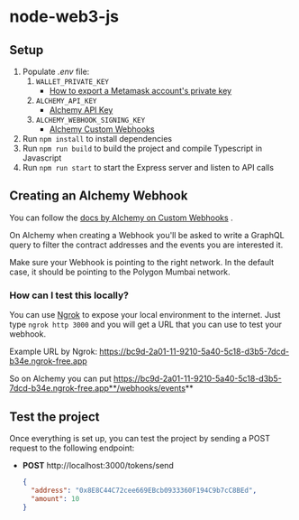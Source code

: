 # node-web3-js

## Setup

1. Populate _.env_ file:
    1. `WALLET_PRIVATE_KEY`
        - [How to export a Metamask account's private key](https://support.metamask.io/hc/en-us/articles/360015289632-How-to-export-an-account-s-private-key)
    2. `ALCHEMY_API_KEY`
        - [Alchemy API Key](https://docs.alchemy.com/docs/alchemy-quickstart-guide#1key-create-an-alchemy-key)
    3. `ALCHEMY_WEBHOOK_SIGNING_KEY`
        - [Alchemy Custom Webhooks](https://docs.alchemy.com/reference/custom-webhook#how-to-set-up-custom-webhooks)
2. Run `npm install` to install dependencies
3. Run `npm run build` to build the project and compile Typescript in Javascript
4. Run `npm run start` to start the Express server and listen to API calls

## Creating an Alchemy Webhook

You can follow
the [docs by Alchemy on Custom Webhooks](https://docs.alchemy.com/reference/custom-webhook#how-to-set-up-custom-webhooks)
.

On Alchemy when creating a Webhook you'll be asked to write a GraphQL query to filter the contract addresses and the
events you are interested it.

Make sure your Webhook is pointing to the right network. In the default case, it should be pointing to the Polygon
Mumbai network.

### How can I test this locally?

You can use [Ngrok](https://ngrok.com/) to expose your local environment to the internet. Just type `ngrok http 3000`
and you will get a URL that you can use to test your webhook.

Example URL by Ngrok: https://bc9d-2a01-11-9210-5a40-5c18-d3b5-7dcd-b34e.ngrok-free.app

So on Alchemy you can put https://bc9d-2a01-11-9210-5a40-5c18-d3b5-7dcd-b34e.ngrok-free.app**/webhooks/events**

## Test the project
Once everything is set up, you can test the project by sending a POST request to the following endpoint: 
- **POST** http://localhost:3000/tokens/send
    ```json
    {
      "address": "0x8E8C44C72cee669EBcb0933360F194C9b7cC8BEd",
      "amount": 10
    }
    ```